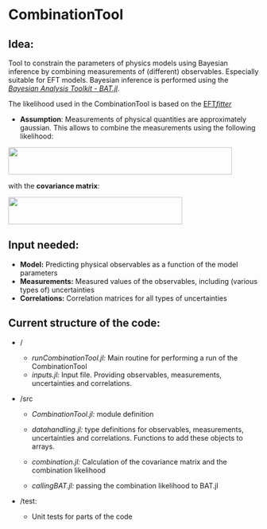 # CombinationTool

## Idea:
Tool to constrain the parameters of physics models using Bayesian inference by combining measurements of (different) observables. Especially suitable for EFT models. Bayesian inference is performed using the <a target="_blank" href="https://github.com/bat/BAT.jl">*Bayesian Analysis Toolkit - BAT.jl*</a>.

The likelihood used in the CombinationTool is based on the
<a target="_blank" href="https://link.springer.com/article/10.1140/epjc/s10052-016-4280-9">EFT*fitter* </a>

*  **Assumption**: Measurements of physical quantities are approximately gaussian. This allows to combine the measurements using the following likelihood:

<img src="http://latex2png.com/pngs/9fcbfbebe11bc63f39c64ac44e6bf790.png" width="450" height="55" />

with the **covariance matrix**:

 <img src="http://latex2png.com/pngs/5ceee38a8fa4eefd3b91ec36ce075746.png" width="350" height="55" />


## Input needed:
* **Model:** Predicting physical observables as a function of the model parameters
* **Measurements:** Measured values of the observables, including (various types of) uncertainties
* **Correlations:** Correlation matrices for all types of uncertainties


## Current structure of the code:
* /
  * *runCombinationTool.jl:* Main routine for performing a run of the CombinationTool
  * *inputs.jl:* Input file. Providing observables, measurements, uncertainties and correlations.

* /src
  * *CombinationTool.jl:* module definition

  * *datahandling.jl:* type definitions for observables, measurements, uncertainties and correlations. Functions to add these objects to arrays.

  * *combination.jl:* Calculation of the covariance matrix and the combination likelihood

  * *callingBAT.jl:* passing the combination likelihood to BAT.jl

* /test:
   * Unit tests for parts of the code
